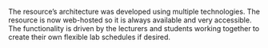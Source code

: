 The resource’s architecture was developed using multiple technologies. 
The resource is now web-hosted so it is always available and very accessible. 
The functionality is driven by the lecturers and students working together to create their own flexible lab schedules if desired.
